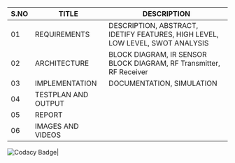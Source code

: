 | S.NO | TITLE | DESCRIPTION |
|------|-------|-------------|
| 01 | REQUIREMENTS | DESCRIPTION, ABSTRACT, IDETIFY FEATURES, HIGH LEVEL, LOW LEVEL, SWOT ANALYSIS |
| 02 | ARCHITECTURE | BLOCK DIAGRAM, IR SENSOR BLOCK DIAGRAM, RF Transmitter, RF Receiver |
| 03 | IMPLEMENTATION | DOCUMENTATION, SIMULATION |
| 04 | TESTPLAN AND OUTPUT | 
| 05 | REPORT | 
| 06 | IMAGES AND VIDEOS |

![Codacy Badge](https://app.codacy.com/project/badge/Grade/7b0ba810afda443f8345f94cd46fea09)|

